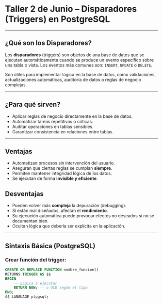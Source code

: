 # Taller 2 de Junio – Disparadores (Triggers) en PostgreSQL

---

## ¿Qué son los Disparadores?

Los **disparadores** (triggers) son objetos de una base de datos que se ejecutan automáticamente cuando se produce un evento específico sobre una tabla o vista. Los eventos más comunes son: `INSERT`, `UPDATE` o `DELETE`.

Son útiles para implementar lógica en la base de datos, como validaciones, actualizaciones automáticas, auditoría de datos o reglas de negocio complejas.

---

## ¿Para qué sirven?

- Aplicar reglas de negocio directamente en la base de datos.
- Automatizar tareas repetitivas o críticas.
- Auditar operaciones en tablas sensibles.
- Garantizar consistencia en relaciones entre tablas.

---

## Ventajas

- Automatizan procesos sin intervención del usuario.
- Aseguran que ciertas reglas se cumplan **siempre**.
- Permiten mantener integridad lógica de los datos.
- Se ejecutan de forma **invisible y eficiente**.

## Desventajas

- Pueden volver más **compleja** la depuración (debugging).
- Si están mal diseñados, afectan el **rendimiento**.
- Su ejecución automática puede provocar efectos no deseados si no se documentan bien.
- Ocultan lógica que debería ser explícita en la aplicación.

---

## Sintaxis Básica (PostgreSQL)

### Crear función del trigger:

```sql
CREATE OR REPLACE FUNCTION nombre_funcion()
RETURNS TRIGGER AS $$
BEGIN
    -- Lógica a ejecutar
    RETURN NEW; -- o OLD según el tipo
END;
$$ LANGUAGE plpgsql;
